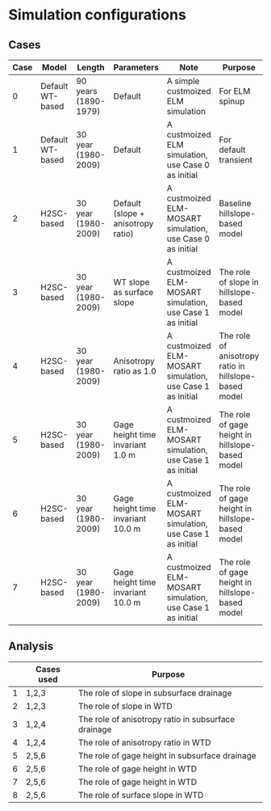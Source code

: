 

# Simulation configurations

## Cases 

| Case |Model| Length | Parameters | Note |  Purpose |
|---|-|--|---------|-----------------|--|
| 0 | Default WT-based | 90 years (1890-1979) |Default | A simple custmoized ELM simulation | For ELM spinup |
| 1 | Default WT-based |30 year (1980-2009)| Default | A custmoized ELM simulation, use Case 0 as initial | For default transient |
| 2 | H2SC-based |30 year (1980-2009) |Default (slope + anisotropy ratio) | A custmoized ELM-MOSART simulation, use Case 0 as initial  | Baseline hillslope-based model |
| 3 | H2SC-based |30 year (1980-2009) |WT slope as surface slope| A custmoized ELM-MOSART simulation, use Case 1 as initial  | The role of slope in hillslope-based model |
| 4 | H2SC-based |30 year (1980-2009) |Anisotropy ratio as 1.0 | A custmoized ELM-MOSART simulation, use Case 1 as initial  | The role of anisotropy ratio in hillslope-based model |
| 5 | H2SC-based |30 year (1980-2009) |Gage height time invariant 1.0 m | A custmoized ELM-MOSART simulation, use Case 1 as initial  | The role of gage height in hillslope-based model |
| 6 | H2SC-based |30 year (1980-2009) |Gage height time invariant 10.0 m | A custmoized ELM-MOSART simulation, use Case 1 as initial  | The role of gage height in hillslope-based model |
| 7 | H2SC-based |30 year (1980-2009) |Gage height time invariant 10.0 m | A custmoized ELM-MOSART simulation, use Case 1 as initial  | The role of gage height in hillslope-based model |




## Analysis

|  | Cases used |   Purpose |
|---|-----------|-----------------|
| 1 | 1,2,3 |  The role of slope in subsurface drainage  |
| 2 | 1,2,3  |  The role of slope in WTD  |
| 3 | 1,2,4  |  The role of anisotropy ratio in subsurface drainage  |
| 4 | 1,2,4  |  The role of anisotropy ratio in WTD  |
| 5 | 2,5,6 |  The role of gage height in subsurface drainage  |
| 6 | 2,5,6 |  The role of gage height in WTD  |
| 7 | 2,5,6 |  The role of gage height in WTD  |
| 8 | 2,5,6 |  The role of surface slope in WTD  |